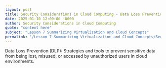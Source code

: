 ```yaml
---
layout: post
title: Security Considerations in Cloud Computing - Data Loss Prevention DLP
date: 2025-01-10 12:00:00 -0000
author: Security Considerations in Cloud Computing
quote: "content here"
subject: "Lesson 7 Summarizing Virtualization and Cloud Concepts"
permalink: "/Lesson 7 Summarizing Virtualization and Cloud Concepts/Security Considerations in Cloud Computing/Security Considerations in Cloud Computing - Data Loss Prevention DLP"
---
```


Data Loss Prevention (DLP): Strategies and tools to prevent sensitive data from being lost, misused, or accessed by unauthorized users in cloud environments.
